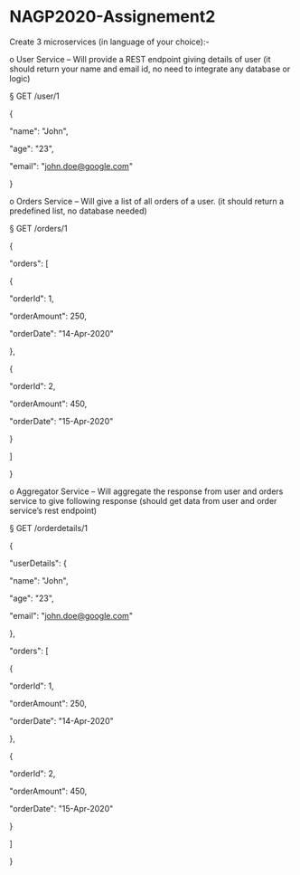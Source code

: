 # NAGP2020-Assignement2

Create 3 microservices (in language of your choice):-

o User Service – Will provide a REST endpoint giving details of user (it should return your name and email id, no need to integrate any database or logic)

§ GET /user/1

{

"name": "John",

"age": "23",

"email": "john.doe@google.com"

}

o Orders Service – Will give a list of all orders of a user. (it should return a predefined list, no database needed)

§ GET /orders/1

{

"orders": [

{

"orderId": 1,

"orderAmount": 250,

"orderDate": "14-Apr-2020"

},

{

"orderId": 2,

"orderAmount": 450,

"orderDate": "15-Apr-2020"

}

]

}

o Aggregator Service – Will aggregate the response from user and orders service to give following response (should get data from user and order service’s rest endpoint)

§ GET /orderdetails/1

{

"userDetails": {

"name": "John",

"age": "23",

"email": "john.doe@google.com"

},

"orders": [

{

"orderId": 1,

"orderAmount": 250,

"orderDate": "14-Apr-2020"

},

{

"orderId": 2,

"orderAmount": 450,

"orderDate": "15-Apr-2020"

}

]

}